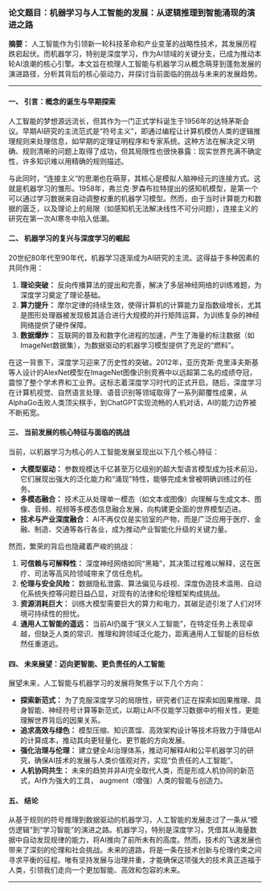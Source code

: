### **论文题目：机器学习与人工智能的发展：从逻辑推理到智能涌现的演进之路**

**摘要：** 人工智能作为引领新一轮科技革命和产业变革的战略性技术，其发展历程跌宕起伏。而机器学习，特别是深度学习，作为AI领域的关键分支，已成为推动本轮AI浪潮的核心引擎。本文旨在梳理人工智能与机器学习从概念萌芽到蓬勃发展的演进路径，分析其背后的核心驱动力，并探讨当前面临的挑战与未来的发展趋势。

---

#### **一、 引言：概念的诞生与早期探索**

人工智能的梦想源远流长，但其作为一门正式学科诞生于1956年的达特茅斯会议。早期AI研究的主流范式是“符号主义”，即通过编程让计算机模仿人类的逻辑推理规则来处理信息，如早期的定理证明程序和专家系统。这种方法在解决定义明确、规则清晰的问题上取得了成功，但其局限性也很快暴露：现实世界充满不确定性，许多知识难以用精确的规则描述。

与此同时，“连接主义”的思潮也在萌芽，其核心是模拟人脑神经元的连接方式。这就是机器学习的雏形。1958年，弗兰克·罗森布拉特提出的感知机模型，是第一个可以通过学习数据来自动调整权重的机器学习模型。然而，由于当时计算能力和数据的匮乏，以及理论上的局限（如感知机无法解决线性不可分问题），连接主义的研究在第一次AI寒冬中陷入低潮。

#### **二、 机器学习的复兴与深度学习的崛起**

20世纪80年代至90年代，机器学习逐渐成为AI研究的主流。这得益于多种因素的共同作用：

1.  **理论突破：** 反向传播算法的提出和完善，解决了多层神经网络的训练难题，为深度学习奠定了理论基础。
2.  **算力提升：** 摩尔定律的持续生效，使得计算机的计算能力呈指数级增长，尤其是图形处理器被发现极其适合进行大规模的并行矩阵运算，为训练复杂的神经网络提供了硬件保障。
3.  **数据爆炸：** 互联网的普及和数字化进程的加速，产生了海量的标注数据（如ImageNet数据集），为数据驱动的机器学习模型提供了充足的“燃料”。

在这一背景下，深度学习迎来了历史性的突破。2012年，亚历克斯·克里泽夫斯基等人设计的AlexNet模型在ImageNet图像识别竞赛中以远超第二名的成绩夺冠，震惊了整个学术界和工业界。这标志着深度学习时代的正式开启。随后，深度学习在计算机视觉、自然语言处理、语音识别等领域取得了一系列颠覆性成果，从AlphaGo击败人类顶尖棋手，到ChatGPT实现流畅的人机对话，AI的能力边界被不断拓宽。

#### **三、 当前发展的核心特征与面临的挑战**

当前，以机器学习为核心的人工智能发展呈现出以下几个核心特征：

*   **大模型驱动：** 参数规模达千亿甚至万亿级别的超大型语言模型成为技术前沿，它们展现出强大的泛化能力和“涌现”特性，能够完成未曾被明确训练过的任务。
*   **多模态融合：** 技术正从处理单一模态（如文本或图像）向理解与生成文本、图像、音频、视频等多模态信息融合发展，向构建更全面的世界模型迈进。
*   **技术与产业深度融合：** AI不再仅仅是实验室的产物，而是广泛应用于医疗、金融、制造、交通等各行各业，成为推动产业智能化升级的关键力量。

然而，繁荣的背后也隐藏着严峻的挑战：

1.  **可信赖与可解释性：** 深度神经网络如同“黑箱”，其决策过程难以解释，这在医疗、司法等高风险领域带来了信任危机。
2.  **伦理与安全风险：** 数据隐私泄露、算法偏见与歧视、深度伪造技术滥用、自动化系统失控等问题日益凸显，对现有的法律和伦理框架构成挑战。
3.  **资源消耗巨大：** 训练大模型需要巨大的算力和电力，其碳足迹引发了人们对环境可持续性的担忧。
4.  **通用人工智能的遥远：** 当前AI仍属于“狭义人工智能”，在特定任务上表现卓越，但缺乏人类的常识、推理和跨领域泛化能力，距离通用人工智能的目标依然任重道远。

#### **四、 未来展望：迈向更智能、更负责任的人工智能**

展望未来，人工智能与机器学习的发展将聚焦于以下几个方向：

*   **探索新范式：** 为了克服深度学习的局限性，研究者们正在探索如因果推理、具身智能、神经符号计算等新范式，以期让AI不仅能学习数据中的相关性，更能理解世界背后的因果关系。
*   **追求高效与绿色：** 模型压缩、知识蒸馏、高效架构设计等技术将致力于降低AI的计算成本，推动其向更轻量化、更节能的方向发展。
*   **强化治理与伦理：** 建立健全AI治理体系，推动可解释AI和公平机器学习的研究，确保AI技术的发展与人类价值观对齐，实现“负责任的人工智能”。
*   **人机协同共生：** 未来的趋势并非AI完全取代人类，而是形成人机协同的新范式，AI作为强大的工具， augment（增强）人类的智能与创造力。

#### **五、 结论**

从基于规则的符号推理到数据驱动的机器学习，人工智能的发展走过了一条从“模仿逻辑”到“学习智能”的演进之路。机器学习，特别是深度学习，凭借其从海量数据中自动发现规律的能力，将AI推向了前所未有的高度。然而，技术的飞速发展也带来了深刻的伦理和社会挑战。未来的道路，将是一条在技术创新与伦理约束之间寻求平衡的征程。唯有坚持发展与治理并重，才能确保这项强大的技术真正造福于人类，引领我们走向一个更加智能、高效和包容的未来。

---